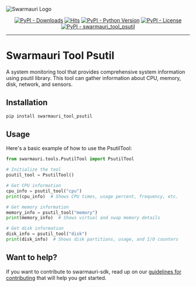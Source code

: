 
![Swarmauri Logo](https://res.cloudinary.com/dbjmpekvl/image/upload/v1730099724/Swarmauri-logo-lockup-2048x757_hww01w.png)

<p align="center">
    <a href="https://pypi.org/project/swarmauri_tool_psutil/">
        <img src="https://img.shields.io/pypi/dm/swarmauri_tool_psutil" alt="PyPI - Downloads"/></a>
    <a href="https://hits.sh/github.com/swarmauri/swarmauri-sdk/tree/master/pkgs/community/swarmauri_tool_psutil/">
        <img alt="Hits" src="https://hits.sh/github.com/swarmauri/swarmauri-sdk/tree/master/pkgs/community/swarmauri_tool_psutil.svg"/></a>
    <a href="https://pypi.org/project/swarmauri_tool_psutil/">
        <img src="https://img.shields.io/pypi/pyversions/swarmauri_tool_psutil" alt="PyPI - Python Version"/></a>
    <a href="https://pypi.org/project/swarmauri_tool_psutil/">
        <img src="https://img.shields.io/pypi/l/swarmauri_tool_psutil" alt="PyPI - License"/></a>
    <a href="https://pypi.org/project/swarmauri_tool_psutil/">
        <img src="https://img.shields.io/pypi/v/swarmauri_tool_psutil?label=swarmauri_tool_psutil&color=green" alt="PyPI - swarmauri_tool_psutil"/></a>
</p>

---

# Swarmauri Tool Psutil

A system monitoring tool that provides comprehensive system information using psutil library. This tool can gather information about CPU, memory, disk, network, and sensors.

## Installation

```bash
pip install swarmauri_tool_psutil
```

## Usage

Here's a basic example of how to use the PsutilTool:

```python
from swarmauri.tools.PsutilTool import PsutilTool

# Initialize the tool
psutil_tool = PsutilTool()

# Get CPU information
cpu_info = psutil_tool("cpu")
print(cpu_info)  # Shows CPU times, usage percent, frequency, etc.

# Get memory information
memory_info = psutil_tool("memory")
print(memory_info)  # Shows virtual and swap memory details

# Get disk information
disk_info = psutil_tool("disk")
print(disk_info)  # Shows disk partitions, usage, and I/O counters
```

## Want to help?

If you want to contribute to swarmauri-sdk, read up on our [guidelines for contributing](https://github.com/swarmauri/swarmauri-sdk/blob/master/contributing.md) that will help you get started.

